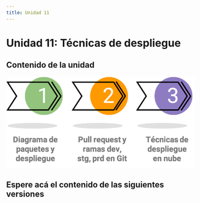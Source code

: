 ```yaml
---
title: Unidad 11
---
```

# Unidad 11: Técnicas de despliegue

## Contenido de la unidad

<img src="_static/images/contenidoU11.png"/>

## Espere acá el contenido de las siguientes versiones